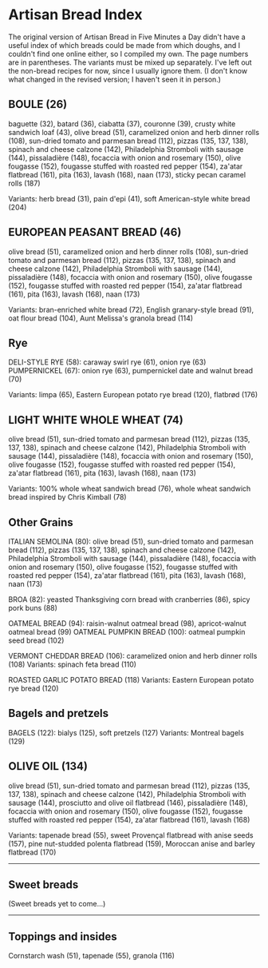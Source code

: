 # Artisan Bread Index

The original version of Artisan Bread in Five Minutes a Day didn't have a useful index of which breads could be made from which doughs, and I couldn't find one online either, so I compiled my own. The page numbers are in parentheses. The variants must be mixed up separately. I've left out the non-bread recipes for now, since I usually ignore them.  (I don't know what changed in the revised version; I haven't seen it in person.)

## BOULE (26) 

baguette (32), batard (36), ciabatta (37), couronne (39), crusty white sandwich loaf (43), olive bread (51), caramelized onion and herb dinner rolls (108), sun-dried tomato and parmesan bread (112), pizzas (135, 137, 138), spinach and cheese calzone (142), Philadelphia Stromboli with sausage (144), pissaladière (148), focaccia with onion and rosemary (150), olive fougasse (152), fougasse stuffed with roasted red pepper (154), za'atar flatbread (161), pita (163), lavash (168), naan (173), sticky pecan caramel rolls (187)

Variants: herb bread (31), pain d'epi (41), soft American-style white bread (204)

## EUROPEAN PEASANT BREAD (46)

olive bread (51), caramelized onion and herb dinner rolls (108), sun-dried tomato and parmesan bread (112), pizzas (135, 137, 138), spinach and cheese calzone (142), Philadelphia Stromboli with sausage (144), pissaladière (148), focaccia with onion and rosemary (150), olive fougasse (152), fougasse stuffed with roasted red pepper (154), za'atar flatbread (161), pita (163), lavash (168), naan (173)

Variants: bran-enriched white bread (72), English granary-style bread (91), oat flour bread (104), Aunt Melissa's granola bread (114)

## Rye

DELI-STYLE RYE (58): caraway swirl rye (61), onion rye (63)
PUMPERNICKEL (67): onion rye (63), pumpernickel date and walnut bread (70)

Variants: limpa (65), Eastern European potato rye bread (120), flatbrød (176)

## LIGHT WHITE WHOLE WHEAT (74)

olive bread (51), sun-dried tomato and parmesan bread (112), pizzas (135, 137, 138), spinach and cheese calzone (142), Philadelphia Stromboli with sausage (144), pissaladière (148), focaccia with onion and rosemary (150), olive fougasse (152), fougasse stuffed with roasted red pepper (154), za'atar flatbread (161), pita (163), lavash (168), naan (173)

Variants: 100% whole wheat sandwich bread (76), whole wheat sandwich bread inspired by Chris Kimball (78)

## Other Grains

ITALIAN SEMOLINA (80): olive bread (51), sun-dried tomato and parmesan bread (112), pizzas (135, 137, 138), spinach and cheese calzone (142), Philadelphia Stromboli with sausage (144), pissaladière (148), focaccia with onion and rosemary (150), olive fougasse (152), fougasse stuffed with roasted red pepper (154), za'atar flatbread (161), pita (163), lavash (168), naan (173)

BROA (82): yeasted Thanksgiving corn bread with cranberries (86), spicy pork buns (88)

OATMEAL BREAD (94): raisin-walnut oatmeal bread (98), apricot-walnut oatmeal bread (99)
OATMEAL PUMPKIN BREAD (100): oatmeal pumpkin seed bread (102)

VERMONT CHEDDAR BREAD (106): caramelized onion and herb dinner rolls (108)
Variants: spinach feta bread (110)

ROASTED GARLIC POTATO BREAD (118)
Variants: Eastern European potato rye bread (120)

## Bagels and pretzels

BAGELS (122): bialys (125), soft pretzels (127)
Variants: Montreal bagels (129)

## OLIVE OIL (134)

olive bread (51), sun-dried tomato and parmesan bread (112), pizzas (135, 137, 138), spinach and cheese calzone (142), Philadelphia Stromboli with sausage (144), prosciutto and olive oil flatbread (146), pissaladière (148), focaccia with onion and rosemary (150), olive fougasse (152), fougasse stuffed with roasted red pepper (154), za'atar flatbread (161), lavash (168)

Variants: tapenade bread (55), sweet Provençal flatbread with anise seeds (157), pine nut-studded polenta flatbread (159), Moroccan anise and barley flatbread (170)

---

## Sweet breads

(Sweet breads yet to come...)

---

## Toppings and insides

Cornstarch wash (51), tapenade (55), granola (116)
